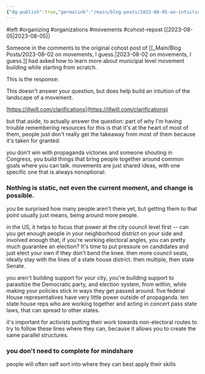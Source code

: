 ```yaml
---
{"dg-publish":true,"permalink":"/main/blog-posts/2023-08-05-an-intuition-for-movements/","noteIcon":"","created":"2023-08-09T14:47:58.029-04:00","updated":"2023-10-06T22:49:35.476-04:00"}
---
```


#left #organizing #organizations #movements #cohost-repost
[[2023-08-05\|2023-08-05]]

Someone in the comments to the original cohost post of [[_Main/Blog Posts/2023-08-02 on movements, I guess.\|2023-08-02 on movements, I guess.]] had asked how to learn more about municipal level movement building while starting from scratch.

This is the response:

This doesn't answer your question, but does help build an intuition of the landscape of a movement.

[https://illwill.com/clarifications](https://illwill.com/clarifications)

but that aside, to actually answer the question: part of why I'm having trouble remembering resources for this is that it's at the heart of most of them, people just don't really get the takeaway from most of them because it's taken for granted.

you don't win with propaganda victories and someone shouting in Congress, you build things that bring people together around common goals where you can talk. movements are just shared ideas, with one specific one that is always nonoptional:

### Nothing is static, not even the current moment, and change is possible.

you be surprised how many people aren't there yet, but getting them to that point usually just means, being around more people.

in the US, it helps to focus that power at the city council level first -- can you get enough people in your neighborhood district on your side and involved enough that, if you're working electoral angles, you can pretty much guarantee an election? It's time to put pressure on candidates and just elect your own if they don't bend the knee. then more council seats, ideally stay with the lines of a state house district. then multiple, then state Senate.

you aren't building support for your city, you're building support to parasitize the Democratic party, and election system, from within, while making your policies stick in ways they get passed around. five federal House representatives have very little power outside of propaganda. ten state house reps who are working together and acting in concert pass state laws, that can spread to other states.

it's important for activists putting their work towards non-electoral routes to try to follow these lines where they can, because it allows you to create the same parallel structures.

### you don't need to complete for mindshare

people will often self sort into where they can best apply their skills
